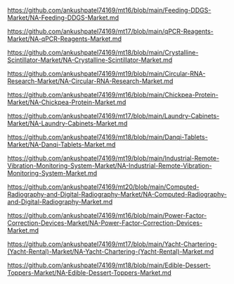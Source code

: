 <p><a href="https://github.com/ankushpatel74169/mt16/blob/main/Feeding-DDGS-Market/NA-Feeding-DDGS-Market.md">https://github.com/ankushpatel74169/mt16/blob/main/Feeding-DDGS-Market/NA-Feeding-DDGS-Market.md</a></p><p><a href="https://github.com/ankushpatel74169/mt17/blob/main/qPCR-Reagents-Market/NA-qPCR-Reagents-Market.md">https://github.com/ankushpatel74169/mt17/blob/main/qPCR-Reagents-Market/NA-qPCR-Reagents-Market.md</a></p><p><a href="https://github.com/ankushpatel74169/mt18/blob/main/Crystalline-Scintillator-Market/NA-Crystalline-Scintillator-Market.md">https://github.com/ankushpatel74169/mt18/blob/main/Crystalline-Scintillator-Market/NA-Crystalline-Scintillator-Market.md</a></p><p><a href="https://github.com/ankushpatel74169/mt19/blob/main/Circular-RNA-Research-Market/NA-Circular-RNA-Research-Market.md">https://github.com/ankushpatel74169/mt19/blob/main/Circular-RNA-Research-Market/NA-Circular-RNA-Research-Market.md</a></p><p><a href="https://github.com/ankushpatel74169/mt16/blob/main/Chickpea-Protein-Market/NA-Chickpea-Protein-Market.md">https://github.com/ankushpatel74169/mt16/blob/main/Chickpea-Protein-Market/NA-Chickpea-Protein-Market.md</a></p><p><a href="https://github.com/ankushpatel74169/mt17/blob/main/Laundry-Cabinets-Market/NA-Laundry-Cabinets-Market.md">https://github.com/ankushpatel74169/mt17/blob/main/Laundry-Cabinets-Market/NA-Laundry-Cabinets-Market.md</a></p><p><a href="https://github.com/ankushpatel74169/mt18/blob/main/Danqi-Tablets-Market/NA-Danqi-Tablets-Market.md">https://github.com/ankushpatel74169/mt18/blob/main/Danqi-Tablets-Market/NA-Danqi-Tablets-Market.md</a></p><p><a href="https://github.com/ankushpatel74169/mt19/blob/main/Industrial-Remote-Vibration-Monitoring-System-Market/NA-Industrial-Remote-Vibration-Monitoring-System-Market.md">https://github.com/ankushpatel74169/mt19/blob/main/Industrial-Remote-Vibration-Monitoring-System-Market/NA-Industrial-Remote-Vibration-Monitoring-System-Market.md</a></p><p><a href="https://github.com/ankushpatel74169/mt20/blob/main/Computed-Radiography-and-Digital-Radiography-Market/NA-Computed-Radiography-and-Digital-Radiography-Market.md">https://github.com/ankushpatel74169/mt20/blob/main/Computed-Radiography-and-Digital-Radiography-Market/NA-Computed-Radiography-and-Digital-Radiography-Market.md</a></p><p><a href="https://github.com/ankushpatel74169/mt16/blob/main/Power-Factor-Correction-Devices-Market/NA-Power-Factor-Correction-Devices-Market.md">https://github.com/ankushpatel74169/mt16/blob/main/Power-Factor-Correction-Devices-Market/NA-Power-Factor-Correction-Devices-Market.md</a></p><p><a href="https://github.com/ankushpatel74169/mt17/blob/main/Yacht-Chartering-(Yacht-Rental)-Market/NA-Yacht-Chartering-(Yacht-Rental)-Market.md">https://github.com/ankushpatel74169/mt17/blob/main/Yacht-Chartering-(Yacht-Rental)-Market/NA-Yacht-Chartering-(Yacht-Rental)-Market.md</a></p><p><a href="https://github.com/ankushpatel74169/mt18/blob/main/Edible-Dessert-Toppers-Market/NA-Edible-Dessert-Toppers-Market.md">https://github.com/ankushpatel74169/mt18/blob/main/Edible-Dessert-Toppers-Market/NA-Edible-Dessert-Toppers-Market.md</a></p>
